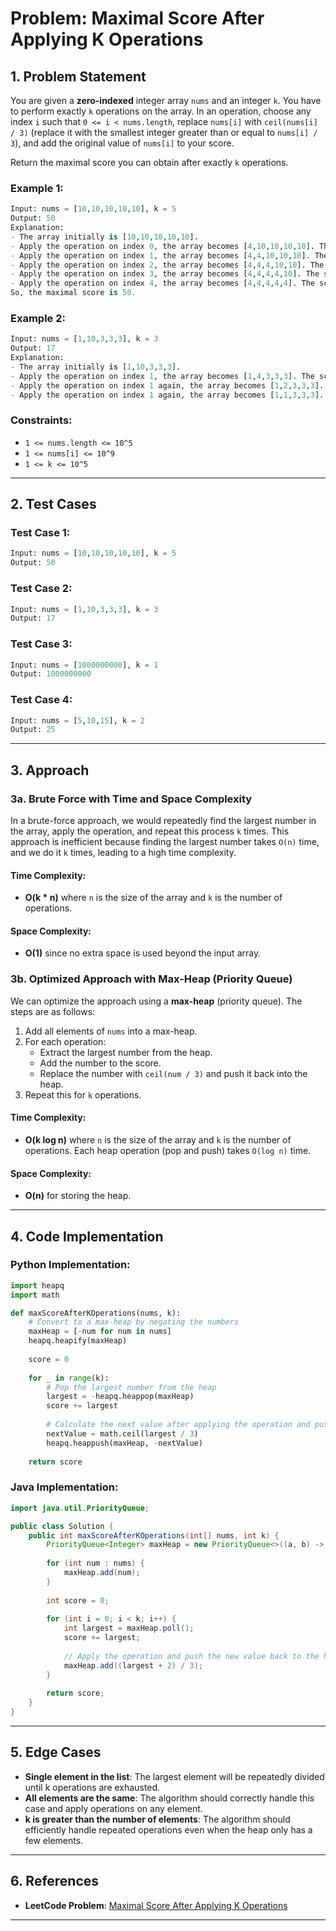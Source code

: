 # Problem: Maximal Score After Applying K Operations

## 1. Problem Statement

You are given a **zero-indexed** integer array `nums` and an integer `k`. You have to perform exactly `k` operations on the array. In an operation, choose any index `i` such that `0 <= i < nums.length`, replace `nums[i]` with `ceil(nums[i] / 3)` (replace it with the smallest integer greater than or equal to `nums[i] / 3`), and add the original value of `nums[i]` to your score. 

Return the maximal score you can obtain after exactly `k` operations.

### Example 1:
```python
Input: nums = [10,10,10,10,10], k = 5
Output: 50
Explanation:
- The array initially is [10,10,10,10,10].
- Apply the operation on index 0, the array becomes [4,10,10,10,10]. The score becomes 10.
- Apply the operation on index 1, the array becomes [4,4,10,10,10]. The score becomes 20.
- Apply the operation on index 2, the array becomes [4,4,4,10,10]. The score becomes 30.
- Apply the operation on index 3, the array becomes [4,4,4,4,10]. The score becomes 40.
- Apply the operation on index 4, the array becomes [4,4,4,4,4]. The score becomes 50.
So, the maximal score is 50.
```

### Example 2:
```python
Input: nums = [1,10,3,3,3], k = 3
Output: 17
Explanation:
- The array initially is [1,10,3,3,3].
- Apply the operation on index 1, the array becomes [1,4,3,3,3]. The score becomes 10.
- Apply the operation on index 1 again, the array becomes [1,2,3,3,3]. The score becomes 14.
- Apply the operation on index 1 again, the array becomes [1,1,3,3,3]. The score becomes 17.
```

### Constraints:
- `1 <= nums.length <= 10^5`
- `1 <= nums[i] <= 10^9`
- `1 <= k <= 10^5`

---

## 2. Test Cases

### Test Case 1:
```python
Input: nums = [10,10,10,10,10], k = 5
Output: 50
```

### Test Case 2:
```python
Input: nums = [1,10,3,3,3], k = 3
Output: 17
```

### Test Case 3:
```python
Input: nums = [1000000000], k = 1
Output: 1000000000
```

### Test Case 4:
```python
Input: nums = [5,10,15], k = 2
Output: 25
```

---

## 3. Approach

### 3a. Brute Force with Time and Space Complexity

In a brute-force approach, we would repeatedly find the largest number in the array, apply the operation, and repeat this process `k` times. This approach is inefficient because finding the largest number takes `O(n)` time, and we do it `k` times, leading to a high time complexity.

#### Time Complexity:
- **O(k * n)** where `n` is the size of the array and `k` is the number of operations.

#### Space Complexity:
- **O(1)** since no extra space is used beyond the input array.

### 3b. Optimized Approach with Max-Heap (Priority Queue)

We can optimize the approach using a **max-heap** (priority queue). The steps are as follows:
1. Add all elements of `nums` into a max-heap.
2. For each operation:
   - Extract the largest number from the heap.
   - Add the number to the score.
   - Replace the number with `ceil(num / 3)` and push it back into the heap.
3. Repeat this for `k` operations.

#### Time Complexity:
- **O(k log n)** where `n` is the size of the array and `k` is the number of operations. Each heap operation (pop and push) takes `O(log n)` time.

#### Space Complexity:
- **O(n)** for storing the heap.

---

## 4. Code Implementation

### Python Implementation:
```python
import heapq
import math

def maxScoreAfterKOperations(nums, k):
    # Convert to a max-heap by negating the numbers
    maxHeap = [-num for num in nums]
    heapq.heapify(maxHeap)
    
    score = 0
    
    for _ in range(k):
        # Pop the largest number from the heap
        largest = -heapq.heappop(maxHeap)
        score += largest
        
        # Calculate the next value after applying the operation and push it back
        nextValue = math.ceil(largest / 3)
        heapq.heappush(maxHeap, -nextValue)
    
    return score
```

### Java Implementation:
```java
import java.util.PriorityQueue;

public class Solution {
    public int maxScoreAfterKOperations(int[] nums, int k) {
        PriorityQueue<Integer> maxHeap = new PriorityQueue<>((a, b) -> b - a);
        
        for (int num : nums) {
            maxHeap.add(num);
        }
        
        int score = 0;
        
        for (int i = 0; i < k; i++) {
            int largest = maxHeap.poll();
            score += largest;
            
            // Apply the operation and push the new value back to the heap
            maxHeap.add((largest + 2) / 3);
        }
        
        return score;
    }
}
```

---

## 5. Edge Cases

- **Single element in the list**: The largest element will be repeatedly divided until k operations are exhausted.
- **All elements are the same**: The algorithm should correctly handle this case and apply operations on any element.
- **k is greater than the number of elements**: The algorithm should efficiently handle repeated operations even when the heap only has a few elements.

---

## 6. References

- **LeetCode Problem**: [Maximal Score After Applying K Operations](https://leetcode.com/problems/maximal-score-after-applying-k-operations/)

---
